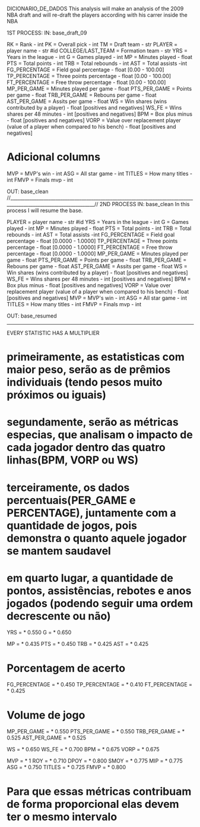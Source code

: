 DICIONARIO_DE_DADOS
This analysis will make an analysis of the 2009 NBA draft and will re-draft the players according with his carrer inside the NBA

1ST PROCESS:
IN: base_draft_09


RK = Rank - int
PK = Overall pick - int
TM = Draft team - str
PLAYER = player name - str #id
COLLEGE/LAST_TEAM = Formation team - str
YRS = Years in the league - int
G = Games played - int
MP = Minutes played - float
PTS = Total points - int
TRB = Total rebounds - int
AST = Total assists -int
FG_PERCENTAGE = Field goal percentage - float [0.00 - 100.00]
TP_PERCENTAGE = Three points percentage - float [0.00 - 100.00]
FT_PERCENTAGE = Free throw percentage - float [0.00 - 100.00]
MP_PER_GAME = Minutes played per game  - float
PTS_PER_GAME = Points per game - float
TRB_PER_GAME = Rebouns per game - float
AST_PER_GAME = Assits per game - float
WS = Win shares (wins contributed by a player) - float [positives and negatives]
WS_FE = Wins shares per 48 minutes - int [positives and negatives]
BPM = Box plus minus - float [positives and negatives]
VORP = Value over replacement player (value of a player when compared to his bench) - float [positives and negatives]
# Adicional columns
MVP = MVP's win - int
ASG = All star game - int 
TITLES = How many titles - int
FMVP = Finals mvp - int

OUT: base_clean
//__________________________________________________________________________________________________________________//
2ND PROCESS
IN: base_clean
In this process I will resume the base.

PLAYER = player name - str #id
YRS = Years in the league - int
G = Games played - int
MP = Minutes played - float
PTS = Total points - int
TRB = Total rebounds - int
AST = Total assists -int
FG_PERCENTAGE = Field goal percentage - float [0.0000 - 1.0000]
TP_PERCENTAGE = Three points percentage - float [0.0000 - 1.0000]
FT_PERCENTAGE = Free throw percentage - float [0.0000 - 1.0000]
MP_PER_GAME = Minutes played per game  - float
PTS_PER_GAME = Points per game - float
TRB_PER_GAME = Rebouns per game - float
AST_PER_GAME = Assits per game - float
WS = Win shares (wins contributed by a player) - float [positives and negatives]
WS_FE = Wins shares per 48 minutes - int [positives and negatives]
BPM = Box plus minus - float [positives and negatives]
VORP = Value over replacement player (value of a player when compared to his bench) - float [positives and negatives]
MVP = MVP's win - int
ASG = All star game - int 
TITLES = How many titles - int
FMVP = Finals mvp - int

OUT: base_resumed

______________________________________________________
EVERY STATISTIC HAS A MULTIPLIER      
# primeiramente, as estatisticas com maior peso, serão as de prêmios individuais (tendo pesos muito próximos ou iguais)
# segundamente, serão as métricas especias, que analisam o impacto de cada jogador dentro das quatro linhas(BPM, VORP ou WS)
# terceiramente, os dados percentuais(PER_GAME e PERCENTAGE), juntamente com a quantidade de jogos, pois demonstra o quanto aquele jogador se mantem saudavel
# em quarto lugar, a quantidade de pontos, assistências, rebotes e anos jogados (podendo seguir uma ordem decrescente ou não)

YRS = * 0.550
G = * 0.650

MP = * 0.435
PTS = * 0.450
TRB = * 0.425
AST = * 0.425

# Porcentagem de acerto
FG_PERCENTAGE = * 0.450
TP_PERCENTAGE = * 0.410
FT_PERCENTAGE = * 0.425

# Volume de jogo
MP_PER_GAME = * 0.550
PTS_PER_GAME = * 0.550
TRB_PER_GAME = * 0.525
AST_PER_GAME = * 0.525

WS = * 0.650
WS_FE = * 0.700
BPM = * 0.675
VORP = * 0.675

MVP = * 1
ROY = * 0.710
DPOY = * 0.800
SMOY = * 0.775
MIP = * 0.775
ASG = * 0.750
TITLES = * 0.725
FMVP = * 0.800

# Para que essas métricas contribuam de forma proporcional elas devem ter o mesmo intervalo